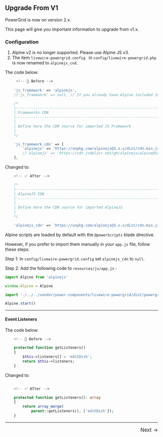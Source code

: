 ## Upgrade From V1

PowerGrid is now on version 2.x.

This page will give you important information to upgrade from v1.x.

### Configuration

1. Alpine v2 is no longer supported. Please use Alpine JS v3.
2. The item `livewire-powergrid.config ` in `config/livewire-powergrid.php` is now renamed to `alpinejs_cnd`.

The code below:

```php
     <!-- 🚫 Before -->
     
    'js_framework' => 'alpinejs',
    //'js_framework' => null, // If you already have Alpine included in your project

    /*
    |--------------------------------------------------------------------------
    | Frameworks CDN
    |--------------------------------------------------------------------------
    |
    | Define here the CDN source for imported JS Framework
    |
    */

    'js_framework_cdn' => [
        'alpinejs' => 'https://unpkg.com/alpinejs@3.x.x/dist/cdn.min.js',
        //'alpinejs' => 'https://cdn.jsdelivr.net/gh/alpinejs/alpine@v2.8.2/dist/alpine.min.js' //Alpine 2.8
    ],
```

Changed to:

```php
    <!-- ✅ After -->

    /*
    |--------------------------------------------------------------------------
    | AlpineJS CDN
    |--------------------------------------------------------------------------
    |
    | Define here the CDN source for imported AlpineJS
    |
    */

    'alpinejs_cdn' => 'https://unpkg.com/alpinejs@3.x.x/dist/cdn.min.js', // null - If you already have Alpine included in your project

```

Alpine scripts are loaded by default with the `@powerScripts` blade directive.

However, if you prefer to import them manually in your `app.js` file, follow these steps:

Step 1: In `config/livewire-powergrid.config` set `alpinejs_cdn` to `null`.

Step 2: Add the following code to `resources/js/app.js` :

```javascript
import Alpine from 'alpinejs'

window.Alpine = Alpine

import './../../vendor/power-components/livewire-powergrid/dist/powergrid'

Alpine.start()
```

___

#### Event Listeners

The code below:

```php
    <!-- 🚫 Before -->

    protected function getListeners()
    {
        $this->listeners[] = 'editDish';
        return $this->listeners;
    }
```

Changed to:

```php
    
    <!-- ✅ After -->

    protected function getListeners(): array
    {
        return array_merge(
            parent::getListeners(), ['editDish']);
    }
```

<hr />
<footer style="float: right; font-size: larger">
    <span><a style="text-decoration: none;" href="#/get-started/demo?id=demo">Next →</a></span>
</footer>
